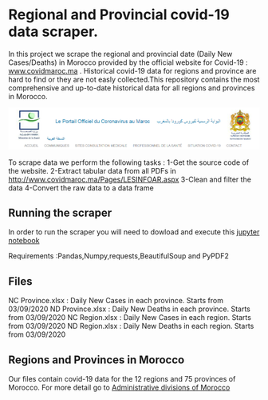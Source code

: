# Regional and Provincial covid-19 data scraper.
In this project we scrape the regional and provincial date (Daily New Cases/Deaths) in Morocco provided by the official website for Covid-19 : www.covidmaroc.ma . 
Historical covid-19 data for regions and province are hard to find or they are not easly collected.This repository contains the most comprehensive and up-to-date historical data for all regions and provinces in Morocco. 

![covidmaroc](/Covid-19.PNG)

To scrape data we perform the following tasks :
1-Get the source code of the website.
2-Extract tabular data from all PDFs in http://www.covidmaroc.ma/Pages/LESINFOAR.aspx 
3-Clean and filter the data
4-Convert the raw data to a data frame

## Running the scraper
In order to run the scraper you will need to dowload and execute this [jupyter notebook](https://github.com/AmineAndam04/Regional-and-Provincial-covid-19-data/tree/main/Code-python)

Requirements :Pandas,Numpy,requests,BeautifulSoup and PyPDF2 


## Files
NC Province.xlsx : Daily New Cases in each province. Starts from 03/09/2020
ND Province.xlsx : Daily New Deaths  in each province. Starts from 03/09/2020
NC Region.xlsx : Daily New Cases in each region. Starts from 03/09/2020
ND Region.xlsx : Daily New Deaths in each region. Starts from 03/09/2020

## Regions and Provinces in Morocco 
Our files contain covid-19 data for the 12 regions and 75 provinces of Morocco. For more detail go to [Administrative divisions of Morocco]( https://en.wikipedia.org/wiki/Administrative_divisions_of_Morocco#Current_administrative_divisions)
